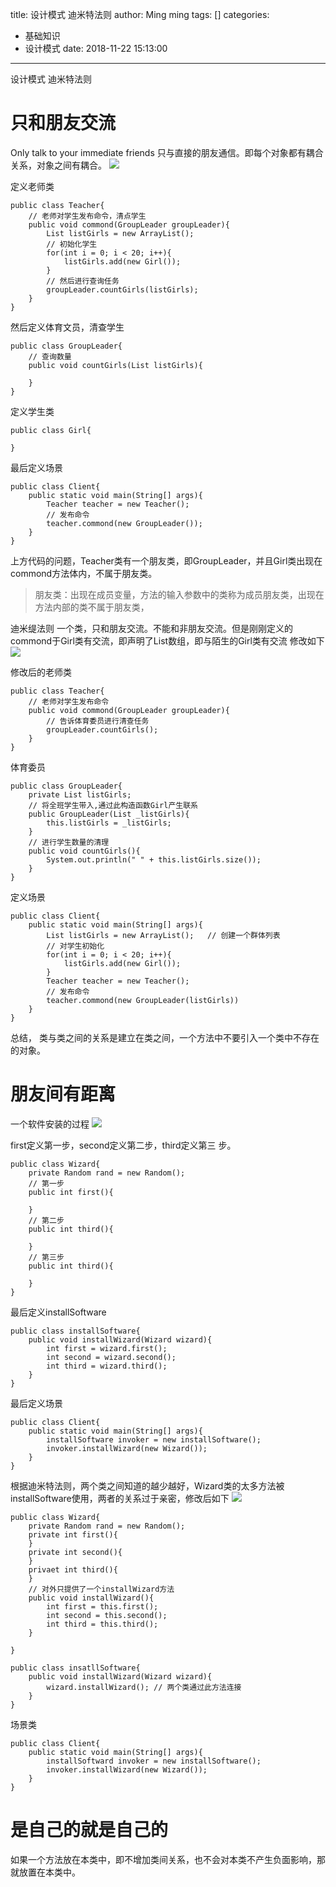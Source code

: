 title: 设计模式 迪米特法则
author: Ming ming
tags: []
categories:
  - 基础知识
  - 设计模式
date: 2018-11-22 15:13:00
---
设计模式 迪米特法则
# 只和朋友交流

Only talk to your immediate friends 只与直接的朋友通信。即每个对象都有耦合关系，对象之间有耦合。
![](https://melovemingming-1253878077.cos.ap-chengdu.myqcloud.com/blog-image/2018/11/20/10.png)

定义老师类
```
public class Teacher{
	// 老师对学生发布命令，清点学生
	public void commond(GroupLeader groupLeader){
		List listGirls = new ArrayList();
		// 初始化学生
		for(int i = 0; i < 20; i++){
			listGirls.add(new Girl());
		}
		// 然后进行查询任务
		groupLeader.countGirls(listGirls);
	}
}
```
然后定义体育文员，清查学生
```
public class GroupLeader{
	// 查询数量
	public void countGirls(List listGirls){
		
	}
}
```
定义学生类
```
public class Girl{
	
}
```
最后定义场景
```
public class Client{
	public static void main(String[] args){
		Teacher teacher = new Teacher();
		// 发布命令
		teacher.commond(new GroupLeader());
	}
}
```
上方代码的问题，Teacher类有一个朋友类，即GroupLeader，并且Girl类出现在commond方法体内，不属于朋友类。

> 朋友类：出现在成员变量，方法的输入参数中的类称为成员朋友类，出现在方法内部的类不属于朋友类，

迪米缇法则 一个类，只和朋友交流。不能和非朋友交流。但是刚刚定义的commond于Girl类有交流，即声明了List数组，即与陌生的Girl类有交流
修改如下
![](https://melovemingming-1253878077.cos.ap-chengdu.myqcloud.com/blog-image/2018/11/20/11.png)

修改后的老师类
```
public class Teacher{
	// 老师对学生发布命令
	public void commond(GroupLeader groupLeader){
		// 告诉体育委员进行清查任务
		groupLeader.countGirls();
	}
}
```
体育委员
```
public class GroupLeader{
	private List listGirls;
	// 将全班学生带入,通过此构造函数Girl产生联系
	public GroupLeader(List _listGirls){
		this.listGirls = _listGirls;
	}
	// 进行学生数量的清理
	public void countGirls(){
		System.out.println(" " + this.listGirls.size());
	}
}
```
定义场景
```
public class Client{
	public static void main(String[] args){
		List listGirls = new ArrayList();	// 创建一个群体列表
		// 对学生初始化
		for(int i = 0; i < 20; i++){
			listGirls.add(new Girl());
		}
		Teacher teacher = new Teacher();
		// 发布命令
		teacher.commond(new GroupLeader(listGirls))	
	}
}
```
总结， 类与类之间的关系是建立在类之间，一个方法中不要引入一个类中不存在的对象。

# 朋友间有距离

一个软件安装的过程
![](https://melovemingming-1253878077.cos.ap-chengdu.myqcloud.com/blog-image/2018/11/20/12.png)

first定义第一步，second定义第二步，third定义第三 步。
```
public class Wizard{
	private Random rand = new Random();
	// 第一步
	public int first(){
	
	}
	// 第二步
	public int third(){
		
	}
	// 第三步
	public int third(){
	
	}
}
```
最后定义installSoftware
```
public class installSoftware{
	public void installWizard(Wizard wizard){
		int first = wizard.first();
		int second = wizard.second();
		int third = wizard.third();
	}
}
```
最后定义场景
```
public class Client{
	public static void main(String[] args){
		installSoftware invoker = new installSoftware();
		invoker.installWizard(new Wizard());
	}
}
```
根据迪米特法则，两个类之间知道的越少越好，Wizard类的太多方法被installSoftware使用，两者的关系过于亲密，修改后如下
![](https://melovemingming-1253878077.cos.ap-chengdu.myqcloud.com/blog-image/2018/11/20/13.png)

```
public class Wizard{
	private Random rand = new Random();
	private int first(){
	}
	private int second(){
	}
	privaet int third(){
	}
	// 对外只提供了一个installWizard方法
	public void installWizard(){
		int first = this.first();
		int second = this.second();
		int third = this.third();	
	}
	
}
```
```
public class insatllSoftware{
	public void installWizard(Wizard wizard){
		wizard.installWizard();	// 两个类通过此方法连接
	}
}
```
场景类
```
public class Client{
	public static void main(String[] args){
		installSoftward invoker = new installSoftware();
		invoker.installWizard(new Wizard());
	}
}
```

# 是自己的就是自己的
如果一个方法放在本类中，即不增加类间关系，也不会对本类不产生负面影响，那就放置在本类中。

